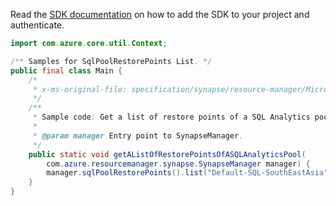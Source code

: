 Read the [SDK documentation](https://github.com/Azure/azure-sdk-for-java/blob/azure-resourcemanager-synapse_1.0.0-beta.2/sdk/synapse/azure-resourcemanager-synapse/README.md) on how to add the SDK to your project and authenticate.

```java
import com.azure.core.util.Context;

/** Samples for SqlPoolRestorePoints List. */
public final class Main {
    /*
     * x-ms-original-file: specification/synapse/resource-manager/Microsoft.Synapse/stable/2021-06-01/examples/ListSqlPoolRestorePoints.json
     */
    /**
     * Sample code: Get a list of restore points of a SQL Analytics pool.
     *
     * @param manager Entry point to SynapseManager.
     */
    public static void getAListOfRestorePointsOfASQLAnalyticsPool(
        com.azure.resourcemanager.synapse.SynapseManager manager) {
        manager.sqlPoolRestorePoints().list("Default-SQL-SouthEastAsia", "testserver", "testDatabase", Context.NONE);
    }
}
```
